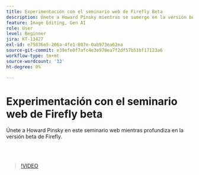 ```yaml
---
title: Experimentación con el seminario web de Firefly Beta
description: Únete a Howard Pinsky mientras se sumerge en la versión beta de Firefly
feature: Image Editing, Gen AI
role: User
level: Beginner
jira: KT-13427
exl-id: e75836e5-206a-4fe1-807e-0ab973ea62ea
source-git-commit: e39efe0f7afc4e3e970ea7f2df57b51bf17123a6
workflow-type: tm+mt
source-wordcount: '33'
ht-degree: 0%

---
```


# Experimentación con el seminario web de Firefly beta

Únete a Howard Pinsky en este seminario web mientras profundiza en la versión beta de Firefly.

<br> 

>[!VIDEO](https://video.tv.adobe.com/v/3420252?quality=12&learn=on&hidetitle=true)
